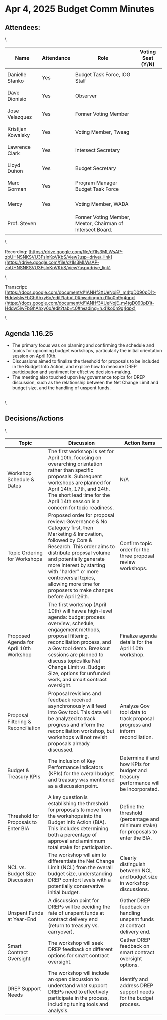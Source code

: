 # Apr 4, 2025 Budget Comm Minutes

## Attendees:&#x20;

\


| Name               | Attendance  | Role                                                       | Voting Seat (Y/N) |
| ------------------ | ----------- | ---------------------------------------------------------- | ----------------- |
| Danielle Stanko    | Yes         | Budget Task Force, IOG Staff                               | <p><br></p>       |
| Dave Dionisio      | Yes         | Observer                                                   | <p><br></p>       |
| Jose Velazquez     | Yes         | Former Voting Member                                       | <p><br></p>       |
| Kristijan Kowalsky | Yes         | Voting Member, Tweag                                       | <p><br></p>       |
| Lawrence Clark     | Yes         | Intersect Secretary                                        | <p><br></p>       |
| Lloyd Duhon        | Yes         | Budget Secretary                                           | <p><br></p>       |
| Marc Gorman        | Yes         | Program Manager Budget Task Force                          | <p><br></p>       |
| Mercy              | Yes         | Voting Member, WADA                                        | <p><br></p>       |
| Prof. Steven       | <p><br></p> | Former Voting Member, Mentor, Chairman of Intersect Board. | <p><br></p>       |

\


&#x20;

Recording: [https://drive.google.com/file/d/1Is3MLWsAP-zbUHNSNKSVU3FsInKpVKbS/view?usp=drive\_link](https://drive.google.com/file/d/1Is3MLWsAP-zbUHNSNKSVU3FsInKpVKbS/view?usp=drive_link)

\


Transcript: [https://docs.google.com/document/d/1ANHf3XUeNojE\_m4tgD090pD1t-Hddw5lwFbGhAhxy6o/edit?tab=t.0#heading=h.d1ko0n9g4qpx](https://docs.google.com/document/d/1ANHf3XUeNojE_m4tgD090pD1t-Hddw5lwFbGhAhxy6o/edit?tab=t.0#heading=h.d1ko0n9g4qpx)

\


## Agenda 1.16.25

* The primary focus was on planning and confirming the schedule and topics for upcoming budget workshops, particularly the initial orientation session on April 10th.
* Discussions aimed to finalize the threshold for proposals to be included in the Budget Info Action, and explore how to measure DREP participation and sentiment for effective decision-making.
* The meeting also touched upon key governance topics for DREP discussion, such as the relationship between the Net Change Limit and budget size, and the handling of unspent funds.

\
\


## Decisions/Actions

\


| Topic                                   | Discussion                                                                                                                                                                                                                                                                                                                                     | Action Items                                                                        |
| --------------------------------------- | ---------------------------------------------------------------------------------------------------------------------------------------------------------------------------------------------------------------------------------------------------------------------------------------------------------------------------------------------- | ----------------------------------------------------------------------------------- |
| Workshop Schedule & Dates               | The first workshop is set for April 10th, focusing on overarching orientation rather than specific proposals. Subsequent workshops are planned for April 14th, 17th, and 24th. The short lead time for the April 14th session is a concern for topic readiness.                                                                                | N/A                                                                                 |
| Topic Ordering for Workshops            | Proposed order for proposal review: Governance & No Category first, then Marketing & Innovation, followed by Core & Research. This order aims to distribute proposal volume and potentially generate more interest by starting with "harder" or more controversial topics, allowing more time for proposers to make changes before April 26th. | Confirm topic order for the three proposal review workshops.                        |
| Proposed Agenda for April 10th Workshop | The first workshop (April 10th) will have a high-level agenda: budget process overview, schedule, engagement methods, proposal filtering, reconciliation process, and a Gov tool demo. Breakout sessions are planned to discuss topics like Net Change Limit vs. Budget Size, options for unfunded work, and smart contract oversight.         | Finalize agenda details for the April 10th workshop.                                |
| Proposal Filtering & Reconciliation     | Proposal revisions and feedback received asynchronously will feed into Gov tool. This data will be analyzed to track progress and inform the reconciliation workshop, but workshops will not revisit proposals already discussed.                                                                                                              | Analyze Gov tool data to track proposal progress and inform reconciliation.         |
| Budget & Treasury KPIs                  | The inclusion of Key Performance Indicators (KPIs) for the overall budget and treasury was mentioned as a discussion point.                                                                                                                                                                                                                    | Determine if and how KPIs for budget and treasury performance will be incorporated. |
| Threshold for Proposals to Enter BIA    | A key question is establishing the threshold for proposals to move from the workshops into the Budget Info Action (BIA). This includes determining both a percentage of approval and a minimum total stake for participation.                                                                                                                  | Define the threshold (percentage and minimum stake) for proposals to enter the BIA. |
| NCL vs. Budget Size Discussion          | The workshop will aim to differentiate the Net Change Limit (NCL) from the overall budget size, understanding DREP comfort levels with a potentially conservative initial budget.                                                                                                                                                              | Clearly distinguish between NCL and budget size in workshop discussions.            |
| Unspent Funds at Year-End               | A discussion point for DREPs will be deciding the fate of unspent funds at contract delivery end (return to treasury vs. carryover).                                                                                                                                                                                                           | Gather DREP feedback on handling unspent funds at contract delivery end.            |
| Smart Contract Oversight                | The workshop will seek DREP feedback on different options for smart contract oversight.                                                                                                                                                                                                                                                        | Gather DREP feedback on smart contract oversight options.                           |
| DREP Support Needs                      | The workshop will include an open discussion to understand what support DREPs need to effectively participate in the process, including tuning tools and analysis.                                                                                                                                                                             | Identify and address DREP support needs for the budget process.                     |
